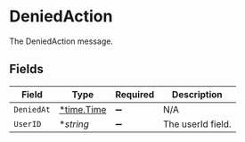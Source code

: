 # DeniedAction

The DeniedAction message.


## Fields

| Field                                      | Type                                       | Required                                   | Description                                |
| ------------------------------------------ | ------------------------------------------ | ------------------------------------------ | ------------------------------------------ |
| `DeniedAt`                                 | [*time.Time](https://pkg.go.dev/time#Time) | :heavy_minus_sign:                         | N/A                                        |
| `UserID`                                   | **string*                                  | :heavy_minus_sign:                         | The userId field.                          |